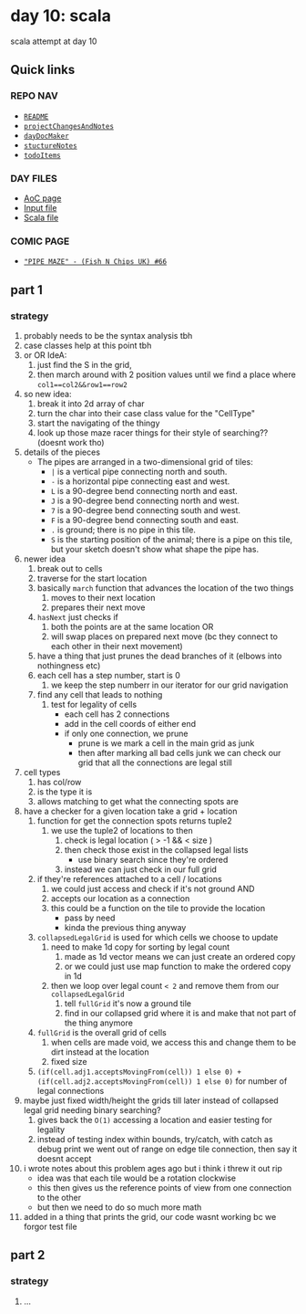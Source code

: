 # day 10: scala
scala attempt at day 10
## Quick links
### REPO NAV
* [`README`](./README.md)
* [`projectChangesAndNotes`](./projectChangesAndNotes.md)
* [`dayDocMaker`](./dayDocMaker.md)
* [`stuctureNotes`](./structureNotes.md)
* [`todoItems`](./todoItems.md)
### DAY FILES
* [AoC page](https://adventofcode.com/2023/day/10)
* [Input file](https://adventofcode.com/2023/day/10/input)
* [Scala file](../../src/main/scala/day10.scala)

### COMIC PAGE
* [`"PIPE MAZE" - (Fish N Chips UK) #66`](https://www.webtoons.com/en/canvas/advent-of-code/pipe-maze/viewer?title_no=713188&episode_no=66)

## part 1
### strategy
1. probably needs to be the syntax analysis tbh
2. case classes help at this point tbh
3. or OR IdeA:
    1. just find the S in the grid,
    2. then march around with 2 position values until we find a place where `col1==col2&&row1==row2`
4. so new idea:
    1. break it into 2d array of char
    2. turn the char into their case class value for the "CellType"
    3. start the navigating of the thingy
    4. look up those maze racer things for their style of searching?? (doesnt work tho)
5. details of the pieces
    - The pipes are arranged in a two-dimensional grid of tiles:
        * `|` is a vertical pipe connecting north and south.
        * `-` is a horizontal pipe connecting east and west.
        * `L` is a 90-degree bend connecting north and east.
        * `J` is a 90-degree bend connecting north and west.
        * `7` is a 90-degree bend connecting south and west.
        * `F` is a 90-degree bend connecting south and east.
        * `.` is ground; there is no pipe in this tile.
        * `S` is the starting position of the animal; there is a pipe on this tile, but your sketch doesn't show what shape the pipe has.
6. newer idea
    1. break out to cells
    2. traverse for the start location
    3. basically `march` function that advances the location of the two things
        1. moves to their next location
        2. prepares their next move
    4. `hasNext` just checks if 
        1. both the points are at the same location OR
        2. will swap places on prepared next move (bc they connect to each other in their next movement)
    5. have a thing that just prunes the dead branches of it (elbows into nothingness etc)
    6. each cell has a step number, start is 0
        1. we keep the step numberr in our iterator for our grid navigation
    7. find any cell that leads to nothing
        1. test for legality of cells 
            * each cell has 2 connections
            * add in the cell coords of either end
            * if only one connection, we prune
                - prune is we mark a cell in the main grid as junk
                - then after marking all bad cells junk we can check our grid that all the connections are legal still
7. cell types
    1. has col/row
    2. is the type it is
    3. allows matching to get what the connecting spots are
8. have a checker for a given location take a grid + location
    1. function for get the connection spots returns tuple2
        1. we use the tuple2 of locations to then
            1. check is legal location ( > -1 && < size )
            2. then check those exist in the collapsed legal lists
                * use binary search since they're ordered
            3. instead we can just check in our full grid
    2. if they're references attached to a cell / locations
        1. we could just access and check if it's not ground AND
        2. accepts our location as a connection
        3. this could be a function on the tile to provide the location
            * pass by need
            * kinda the previous thing anyway
    3. `collapsedLegalGrid` is used for which cells we choose to update
        1. need to make 1d copy for sorting by legal count
            1. made as 1d vector means we can just create an ordered copy
            2. or we could just use map function to make the ordered copy in 1d
        2. then we loop over legal count `< 2` and remove them from our `collapsedLegalGrid`
            1. tell `fullGrid` it's now a ground tile
            2. find in our collapsed grid where it is and make that not part of the thing anymore
    4. `fullGrid` is the overall grid of cells
        1. when cells are made void, we access this and change them to be dirt instead at the location
        2. fixed size
    5. `(if(cell.adj1.acceptsMovingFrom(cell)) 1 else 0) + (if(cell.adj2.acceptsMovingFrom(cell)) 1 else 0)` for number of legal connections
9. maybe just fixed width/height the grids till later instead of collapsed legal grid needing binary searching?
    1. gives back the `O(1)` accessing a location and easier testing for legality
    2. instead of testing index within bounds, try/catch, with catch as debug print we went out of range on edge tile connection, then say it doesnt accept
10. i wrote notes about this problem ages ago but i think i threw it out rip
    * idea was that each tile would be a rotation clockwise
    * this then gives us the reference points of view from one connection to the other
    * but then we need to do so much more math
11. added in a thing that prints the grid, our code wasnt working bc we forgor test file
## part 2
### strategy
1. ...
